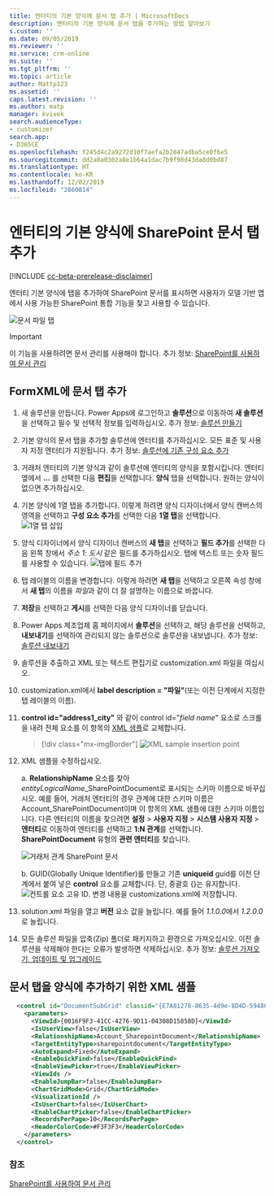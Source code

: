 ```yaml
---
title: 엔터티의 기본 양식에 문서 탭 추가 | MicrosoftDocs
description: 엔터티의 기본 양식에 문서 탭을 추가하는 방법 알아보기
s.custom: ''
ms.date: 09/05/2019
ms.reviewer: ''
ms.service: crm-online
ms.suite: ''
ms.tgt_pltfrm: ''
ms.topic: article
author: Mattp123
ms.assetid: ''
caps.latest.revision: ''
ms.author: matp
manager: kvivek
search.audienceType:
- customizer
search.app:
- D365CE
ms.openlocfilehash: f245d4c2a9272d10f7aefa2b2847adba5ce0f6e5
ms.sourcegitcommit: dd2a8a0362a8e1b64a1dac7b9f98d43da8d0bd87
ms.translationtype: HT
ms.contentlocale: ko-KR
ms.lasthandoff: 12/02/2019
ms.locfileid: "2860814"
---
```

# <a name="add-the-sharepoint-documents-tab-to-the-main-form-for-an-entity"></a>엔터티의 기본 양식에 SharePoint 문서 탭 추가
[!INCLUDE [cc-beta-prerelease-disclaimer](../../includes/cc-beta-prerelease-disclaimer.md)]

엔터티 기본 양식에 탭을 추가하여 SharePoint 문서를 표시하면 사용자가 모델 기반 앱에서 사용 가능한 SharePoint 통합 기능을 찾고 사용할 수 있습니다. 

![문서 파일 탭](media/document-files-tab.png)

> [!IMPORTANT]
> 이 기능을 사용하려면 문서 관리를 사용해야 합니다. 추가 정보: [SharePoint를 사용하여 문서 관리](/dynamics365/customer-engagement/admin/manage-documents-using-sharepoint)

## <a name="add-the-documents-tab-in-the-formxml"></a>FormXML에 문서 탭 추가 
1.  새 솔루션을 만듭니다. Power Apps에 로그인하고 **솔루션**으로 이동하여 **새 솔루션**을 선택하고 필수 및 선택적 정보를 입력하십시오. 추가 정보: [솔루션 만들기](../common-data-service/create-solution.md)
2. 기본 양식의 문서 탭을 추가할 솔루션에 엔터티를 추가하십시오. 모든 표준 및 사용자 지정 엔터티가 지원됩니다. 추가 정보: [솔루션에 기존 구성 요소 추가](/powerapps/maker/common-data-service/use-solution-explorer#add-an-existing-component-to-a-solution)
3. 거래처 엔터티의 기본 양식과 같이 솔루션에 엔터티의 양식을 포함시킵니다. 엔터티 옆에서 **...** 를 선택한 다음 **편집**을 선택합니다. **양식** 탭을 선택합니다. 원하는 양식이 없으면 추가하십시오.   

4. 기본 양식에 1열 탭을 추가합니다. 이렇게 하려면 양식 디자이너에서 양식 캔버스의 영역을 선택하고 **구성 요소 추가**를 선택한 다음 **1열 탭**을 선택합니다.  
   ![1열 탭 삽입](media/insert-one-column-tab.png)

5. 양식 디자이너에서 양식 디자이너 캔버스의 **새 탭**을 선택하고 **필드 추가**를 선택한 다음 왼쪽 창에서 *주소 1: 도시* 같은 필드를 추가하십시오. 탭에 텍스트 또는 숫자 필드를 사용할 수 있습니다. ![탭에 필드 추가](media/add-field-to-tab.png)
6. 탭 레이블의 이름을 변경합니다. 이렇게 하려면 **새 탭**을 선택하고 오른쪽 속성 창에서 **새 탭**의 이름을 *파일*과 같이 더 잘 설명하는 이름으로 바꿉니다.
7. **저장**을 선택하고 **게시**를 선택한 다음 양식 디자이너를 닫습니다. 
8. Power Apps 제조업체 홈 페이지에서 **솔루션**을 선택하고, 해당 솔루션을 선택하고, **내보내기**를 선택하여 관리되지 않는 솔루션으로 솔루션을 내보냅니다. 추가 정보: [솔루션 내보내기](../common-data-service/import-update-export-solutions.md#export-solutions) 
9. 솔루션을 추출하고 XML 또는 텍스트 편집기로 customization.xml 파일을 여십시오. 
10. customization.xml에서 **label description = "파일"**(또는 이전 단계에서 지정한 탭 레이블의 이름).
11. **control id="address1_city"** 와 같이 control id="*field name*" 요소로 스크롤을 내려 전체 요소를 이 항목의 [XML 샘플](#xml-sample-for-adding-the-documents-tab-to-a-form)로 교체합니다. 

    > [!div class="mx-imgBorder"] 
    > ![](media/form-xml.png "XML sample insertion point")

12. XML 샘플을 수정하십시오. 
    
     a. **RelationshipName** 요소를 찾아 *entityLogicalName*_SharePointDocument로 표시되는 스키마 이름으로 바꾸십시오. 예를 들어, 거래처 엔터티의 경우 관계에 대한 스키마 이름은 Account_SharePointDocument이며 이 항목의 XML 샘플에 대한 스키마 이름입니다. 다른 엔터티의 이름을 찾으려면 **설정** > **사용자 지정** > **시스템 사용자 지정** > **엔터티**로 이동하여 엔터티를 선택하고 **1:N 관계**를 선택합니다. **SharePointDocument** 유형의 **관련 엔터티**를 찾습니다. 

      ![거래처 관계 SharePoint 문서](media/account-sharepointdocument.png)

     b. GUID(Globally Unique Identifier)를 만들고 기존 **uniqueid** guid를 이전 단계에서 붙여 넣은 **control** 요소를 교체합니다. 단, 중괄호 {}는 유지합니다.  
       ![컨트롤 요소 고유 ID](media/control-unique-id.png). 변경 내용을 customizations.xml에 저장합니다. 
13. solution.xml 파일을 열고 **버전** 요소 값을 늘립니다. 예를 들어 *1.1.0.0*에서 *1.2.0.0*로 늘립니다. 
14. 모든 솔루션 파일을 압축(Zip) 폴더로 패키지하고 환경으로 가져오십시오. 이전 솔루션을 삭제해야 한다는 오류가 발생하면 삭제하십시오. 추가 정보: [솔루션 가져오기, 업데이트 및 업그레이드](../common-data-service/import-update-export-solutions.md) 

## <a name="xml-sample-for-adding-the-documents-tab-to-a-form"></a>문서 탭을 양식에 추가하기 위한 XML 샘플
```xml
  <control id="DocumentSubGrid" classid="{E7A81278-8635-4d9e-8D4D-59480B391C5B}" indicationOfSubgrid="true" uniqueid="{9cd66b5c-8b7a-6433-c5a5-46a7245dd534}"> 
    <parameters> 
      <ViewId>{0016F9F3-41CC-4276-9D11-04308D15858D}</ViewId> 
      <IsUserView>false</IsUserView>         
      <RelationshipName>Account_SharepointDocument</RelationshipName>
      <TargetEntityType>sharepointdocument</TargetEntityType> 
      <AutoExpand>Fixed</AutoExpand> 
      <EnableQuickFind>false</EnableQuickFind> 
      <EnableViewPicker>true</EnableViewPicker> 
      <ViewIds /> 
      <EnableJumpBar>false</EnableJumpBar> 
      <ChartGridMode>Grid</ChartGridMode> 
      <VisualizationId /> 
      <IsUserChart>false</IsUserChart> 
      <EnableChartPicker>false</EnableChartPicker> 
      <RecordsPerPage>10</RecordsPerPage> 
      <HeaderColorCode>#F3F3F3</HeaderColorCode> 
    </parameters> 
  </control> 
```

### <a name="see-also"></a>참조
[SharePoint를 사용하여 문서 관리](/dynamics365/customer-engagement/admin/manage-documents-using-sharepoint)